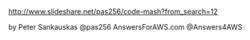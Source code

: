 http://www.slideshare.net/pas256/code-mash?from_search=12

by Peter Sankauskas
@pas256
AnswersForAWS.com
@Answers4AWS